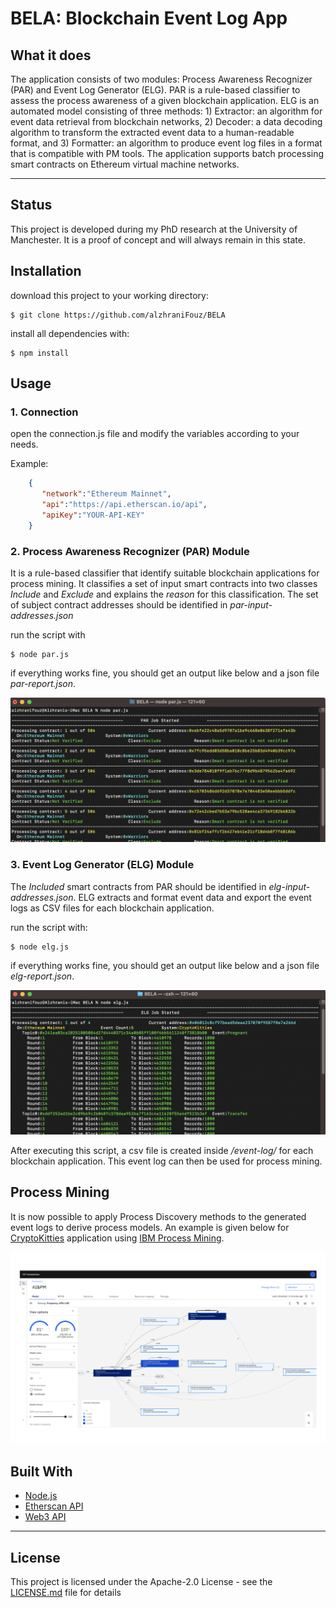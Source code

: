 # BELA: Blockchain Event Log App



## What it does
The application consists of two modules: Process Awareness Recognizer (PAR) and Event Log Generator (ELG). PAR is a rule-based classifier to assess the process awareness of a given blockchain application. ELG is an automated model consisting of three methods: 1) Extractor: an algorithm for event data retrieval from blockchain networks, 2) Decoder: a data decoding algorithm to transform the extracted event data to a human-readable format, and 3) Formatter: an algorithm to produce event log files in a format that is compatible with PM tools. The application supports batch processing smart contracts on Ethereum virtual machine networks.


---

## Status
This project is developed during my PhD research at the University of Manchester. It is a proof of concept and will always remain in this state.

## Installation

download this project to your working directory:
```console
$ git clone https://github.com/alzhraniFouz/BELA
```

install all dependencies with:
```console
$ npm install
```

## Usage

### 1. Connection
open the connection.js file and modify the variables according to your needs.

Example:

```json
    {
       "network":"Ethereum Mainnet",
       "api":"https://api.etherscan.io/api",
       "apiKey":"YOUR-API-KEY"
    }
```

### 2. Process Awareness Recognizer (PAR) Module
It is a rule-based classifier that identify suitable blockchain applications for process mining. It classifies a set of input smart contracts into two classes *Include* and *Exclude* and explains the *reason* for this classification. The set of subject contract addresses should be identified in *par-input-addresses.json*

run the script with
```console
$ node par.js
```
if everything works fine, you should get an output like below and a json file *par-report.json*.

![PAR Screenshot](docs/PAR.png)

### 3. Event Log Generator (ELG) Module
The *Included* smart contracts from PAR should be identified in *elg-input-addresses.json*. ELG extracts and format event data and export the event logs as CSV files for each blockchain application.

run the script with:
```console
$ node elg.js
```
if everything works fine, you should get an output like below and a json file *elg-report.json*.

![ELG Screenshot](docs/ELG.png)

After executing this script, a csv file is created inside */event-log/* for each blockchain application. This event log can then be used for process mining.


## Process Mining
It is now possible to apply Process Discovery methods to the generated event logs to derive process models. An example is given below for [CryptoKitties](https://www.cryptokitties.co/) application using [IBM Process Mining](https://www.ibm.com/products/process-mining).

![CKModel](docs/CK-PM.png)


## Built With

* [Node.js](https://nodejs.org/en/)
* [Etherscan API](https://etherscan.io/apis)
* [Web3 API](https://web3js.readthedocs.io/en/v1.8.1/)

---
## License

This project is licensed under the Apache-2.0 License - see the [LICENSE.md]() file for details
